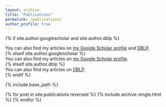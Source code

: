 ```yaml
---
layout: archive
title: "Publications"
permalink: /publications/
author_profile: true
---
```


{% if site.author.googlescholar and site.author.dblp %}
  <div class="wordwrap">You can also find my articles on <a href="{{site.author.googlescholar}}">my Google Scholar profile</a> and <a href="{{site.author.dblp}}">DBLP</a>.</div>
{% elseif site.author.googlescholar %}
  <div class="wordwrap">You can also find my articles on <a href="{{site.author.googlescholar}}">my Google Scholar profile</a>.</div>
{% elseif site.author.dblp %}
  <div class="wordwrap">You can also find my articles on <a href="{{site.author.dblp}}">DBLP</a>.</div>
{% endif %}

{% include base_path %}

{% for post in site.publications reversed %}
  {% include archive-single.html %}
{% endfor %}
